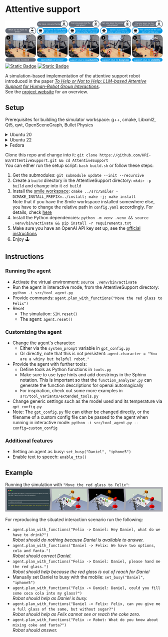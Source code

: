 # Attentive support
![banner](docs/banner.png)
[![Static Badge](https://img.shields.io/badge/arXiv-2311.08412-B31B1B?style=flat-square&logo=arxiv)](https://arxiv.org/abs/2403.12533)
[![Static Badge](https://img.shields.io/badge/code_style-black-black?style=flat-square)](https://github.com/psf/black)

A simulation-based implementation of the attentive support robot introduced in the paper
_[To Help or Not to Help: LLM-based Attentive Support for Human-Robot Group Interactions](https://arxiv.org/abs/2403.12533)_. \
See the [project website](https://hri-eu.github.io/AttentiveSupport/) for an overview.


## Setup
Prerequisites for building the simulator workspace: g++, cmake, Libxml2, Qt5, qwt, OpenSceneGraph, Bullet Physics

<details>
<summary>Ubuntu 20</summary>
libxml2-dev, qt5-default, libqwt-qt5-dev, libopenscenegraph-dev, libbullet-dev, libasio-dev, libzmq3-dev 
</details>
<details>
<summary>Ubuntu 22</summary>
libxml2-dev, qtbase5-dev, qt5-qmake, libqwt-qt5-dev, libopenscenegraph-dev, libbullet-dev, libasio-dev, libzmq3-dev 
</details>
<details>
<summary>Fedora</summary>
cmake, gcc-c++, OpenSceneGraph-devel, libxml2, qwt-qt5-devel, bullet-devel, asio-devel, cppzmq-devel, python3-devel
</details>

Clone this repo and change into it: `git clone https://github.com/HRI-EU/AttentiveSupport.git && cd AttentiveSupport` \
You can either run the setup script: `bash build.sh` or follow these steps:
1. Get the submodules: `git submodule update --init --recursive`
2. Create a `build` directory in the AttentiveSupport directory: `mkdir -p build` and change into it `cd build`
3. Install the [smile workspace](https://github.com/HRI-EU/SmileWorkspace): `cmake ../src/Smile/ -DCMAKE_INSTALL_PREFIX=../install; make -j; make install`  \
   Note that if you have the Smile workspace installed somewhere else, you have to change the relative path in `config.yaml` accordingly. For details, check [here](src/Smile/README.md)
4. Install the Python dependencies: `python -m venv .venv && source .venv/bin/activate && pip install -r requirements.txt`
5. Make sure you have an OpenAI API key set up, see the [official instructions](https://help.openai.com/en/articles/5112595-best-practices-for-api-key-safety)
6. Enjoy 🕹️


## Instructions

### Running the agent
* Activate the virtual environment: `source .venv/bin/activate`
* Run the agent in interactive mode, from the AttentiveSupport directory: `python -i src/tool_agent.py`
* Provide commands: `agent.plan_with_functions("Move the red glass to Felix")`
* Reset
  * The simulation: `SIM.reset()`
  * The agent: `agent.reset()`

### Customizing the agent
* Change the agent's character:
  * Either via the `system_prompt` variable in `gpt_config.py`
  * Or directly, note that this is not persistent: `agent.character = "You are a whiny but helpful robot."`
* Provide the agent with further tools:
  * Define tools as Python functions in `tools.py`
  * Make sure to use type hints and add docstrings in the Sphinx notation. This is important so that the `function_analyzer.py` can generate the function descriptions for openai automagically
  * For inspiration, check out some more examples in `src/tool_variants/extended_tools.py`
* Change generic settings such as the model used and its temperature via `gpt_config.py`
* Note: The `gpt_config.py` file can either be changed directly, or the filename of a custom config file can be passed to the agent when running in interactive mode: `python -i src/tool_agent.py --config=custom_config`

### Additional features
* Setting an agent as busy: `set_busy("Daniel", "iphone5")`
* Enable text to speech: `enable_tts()`


## Example
Running the simulation with `"Move the red glass to Felix"`: \
![demo sequence](docs/demo.png)

For reproducing the situated interaction scenario run the following:
- `agent.plan_with_functions("Felix -> Daniel: Hey Daniel, what do we have to drink?")` \
_Robot should do nothing because Daniel is available to answer._
- `agent.plan_with_functions("Daniel -> Felix: We have two options, cola and fanta.")` \
_Robot should correct Daniel._
- `agent.plan_with_functions("Felix -> Daniel: Daniel, please hand me the red glass.")` \
_Robot should help because the red glass is out of reach for Daniel_
- Manually set Daniel to busy with the mobile: `set_busy("Daniel", "iphone5")`
- `agent.plan_with_functions("Felix -> Daniel: Daniel, could you fill some coca cola into my glass?")` \
_Robot should help as Daniel is busy._
- `agent.plan_with_functions("Daniel -> Felix: Felix, can you give me a full glass of the same, but without sugar?")` \
_Robot should help as Felix cannot see or reach the coke zero._
- `agent.plan_with_functions("Felix -> Robot: What do you know about mixing coke and fanta?")` \
_Robot should answer._
